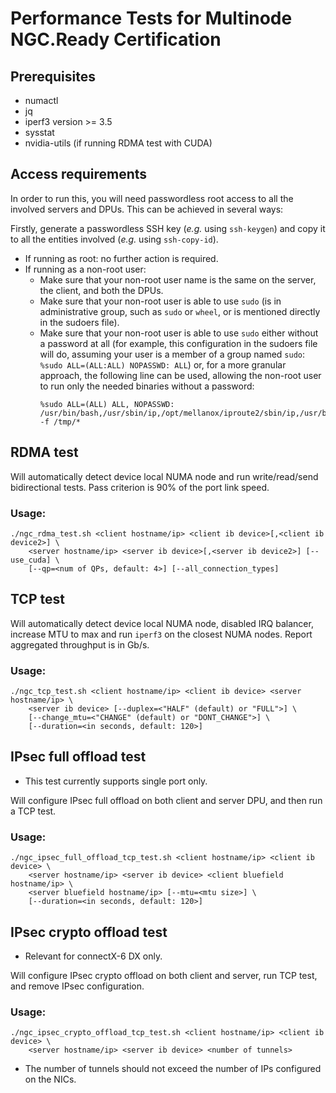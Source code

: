 # Performance Tests for Multinode NGC.Ready Certification

## Prerequisites

* numactl
* jq
* iperf3 version >= 3.5
* sysstat
* nvidia-utils (if running RDMA test with CUDA)

## Access requirements

In order to run this, you will need passwordless root access to all the
involved servers and DPUs. This can be achieved in several ways:

Firstly, generate a passwordless SSH key (_e.g._ using `ssh-keygen`) and copy it to all the entities involved (_e.g._ using `ssh-copy-id`).

* If running as root: no further action is required.
* If running as a non-root user:
    * Make sure that your non-root user name is the same on the server, the client, and both the DPUs.
    * Make sure that your non-root user is able to use `sudo` (is in administrative group, such as `sudo` or `wheel`, or is mentioned directly in the sudoers file).
    * Make sure that your non-root user is able to use `sudo` either without a password at all (for example, this configuration in the sudoers file will do, assuming your user is a member of a group named `sudo`: `%sudo ALL=(ALL:ALL) NOPASSWD: ALL`) or, for a more granular approach, the following line can be used, allowing the non-root user to run only the needed binaries without a password:
        ```
        %sudo ALL=(ALL) ALL, NOPASSWD: /usr/bin/bash,/usr/sbin/ip,/opt/mellanox/iproute2/sbin/ip,/usr/bin/mlxprivhost,/usr/bin/mst,/usr/bin/systemctl,/usr/sbin/ethtool,/usr/sbin/set_irq_affinity_cpulist.sh,/usr/bin/tee,/usr/bin/awk,/usr/bin/taskset,/usr/bin/rm -f /tmp/*
        ```

## RDMA test

Will automatically detect device local NUMA node and run write/read/send
bidirectional tests. Pass criterion is 90% of the port link speed.

### Usage:

```
./ngc_rdma_test.sh <client hostname/ip> <client ib device>[,<client ib device2>] \
    <server hostname/ip> <server ib device>[,<server ib device2>] [--use_cuda] \
    [--qp=<num of QPs, default: 4>] [--all_connection_types]
```

## TCP test

Will automatically detect device local NUMA node, disabled IRQ balancer,
increase MTU to max and run `iperf3` on the closest NUMA nodes. Report
aggregated throughput is in Gb/s.

### Usage:

```
./ngc_tcp_test.sh <client hostname/ip> <client ib device> <server hostname/ip> \
    <server ib device> [--duplex=<"HALF" (default) or "FULL">] \
    [--change_mtu=<"CHANGE" (default) or "DONT_CHANGE">] \
    [--duration=<in seconds, default: 120>]
```

## IPsec full offload test

* This test currently supports single port only.

Will configure IPsec full offload on both client and server DPU, and then run a TCP test.

### Usage:

```
./ngc_ipsec_full_offload_tcp_test.sh <client hostname/ip> <client ib device> \
    <server hostname/ip> <server ib device> <client bluefield hostname/ip> \
    <server bluefield hostname/ip> [--mtu=<mtu size>] \
    [--duration=<in seconds, default: 120>]
```

## IPsec crypto offload test

* Relevant for connectX-6 DX only.

Will configure IPsec crypto offload on both client and server, run TCP test,
and remove IPsec configuration.

### Usage:

```
./ngc_ipsec_crypto_offload_tcp_test.sh <client hostname/ip> <client ib device> \
    <server hostname/ip> <server ib device> <number of tunnels>
```

* The number of tunnels should not exceed the number of IPs configured on the NICs.

